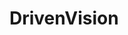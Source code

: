 # DrivenVision


<!-- TODO: Fuente en general se ve distinta xq ?
 https://8font.com/acumin-variable-concept/
Encontre esto -->




<!-- TODO: refactor DIVS Superpuestos  poneleee-->

<!-- TODO: AOS -->

<!-- TODO: Revisar navbar -->